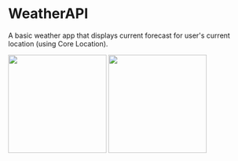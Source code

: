 # WeatherAPI

A basic weather app that displays current forecast for user's current location (using Core Location).
<p float="center">
<img src="https://user-images.githubusercontent.com/22801309/222136543-4c67145d-eef7-452c-ac07-2a5721c1b640.png" width="200">
<img src="https://user-images.githubusercontent.com/22801309/222136692-1389e10e-48bb-4f99-9364-0f7e3a39a860.png" width="200">
</p>

